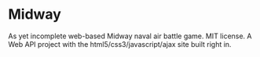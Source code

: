 Midway
======

As yet incomplete web-based Midway naval air battle game. MIT license. A Web API project with the html5/css3/javascript/ajax site built right in.
